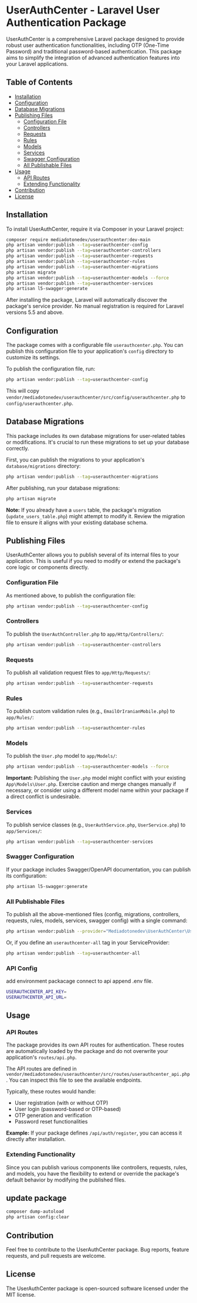 
# UserAuthCenter - Laravel User Authentication Package

UserAuthCenter is a comprehensive Laravel package designed to provide robust user authentication functionalities, including OTP (One-Time Password) and traditional password-based authentication. This package aims to simplify the integration of advanced authentication features into your Laravel applications.

## Table of Contents

-   [Installation](#installation)
-   [Configuration](#configuration)
-   [Database Migrations](#database-migrations)
-   [Publishing Files](#publishing-files)
    -   [Configuration File](#configuration-file)
    -   [Controllers](#controllers)
    -   [Requests](#requests)
    -   [Rules](#rules)
    -   [Models](#models)
    -   [Services](#services)
    -   [Swagger Configuration](#swagger-configuration)
    -   [All Publishable Files](#all-publishable-files)
-   [Usage](#usage)
    -   [API Routes](#api-routes)
    -   [Extending Functionality](#extending-functionality)
-   [Contribution](#contribution)
-   [License](#license)

## Installation

To install UserAuthCenter, require it via Composer in your Laravel project:

```bash
composer require mediadotonedev/userauthcenter:dev-main
php artisan vendor:publish --tag=userauthcenter-config
php artisan vendor:publish --tag=userauthcenter-controllers
php artisan vendor:publish --tag=userauthcenter-requests
php artisan vendor:publish --tag=userauthcenter-rules
php artisan vendor:publish --tag=userauthcenter-migrations
php artisan migrate
php artisan vendor:publish --tag=userauthcenter-models --force
php artisan vendor:publish --tag=userauthcenter-services
php artisan l5-swagger:generate
```

After installing the package, Laravel will automatically discover the package's service provider. No manual registration is required for Laravel versions 5.5 and above.

## Configuration

The package comes with a configurable file `userauthcenter.php`. You can publish this configuration file to your application's `config` directory to customize its settings.

To publish the configuration file, run:

```bash
php artisan vendor:publish --tag=userauthcenter-config
```

This will copy `vendor/mediadotonedev/userauthcenter/src/config/userauthcenter.php` to `config/userauthcenter.php`.

## Database Migrations

This package includes its own database migrations for user-related tables or modifications. It's crucial to run these migrations to set up your database correctly.

First, you can publish the migrations to your application's `database/migrations` directory:

```bash
php artisan vendor:publish --tag=userauthcenter-migrations
```

After publishing, run your database migrations:

```bash
php artisan migrate
```

**Note:** If you already have a `users` table, the package's migration (`update_users_table.php`) might attempt to modify it. Review the migration file to ensure it aligns with your existing database schema.

## Publishing Files

UserAuthCenter allows you to publish several of its internal files to your application. This is useful if you need to modify or extend the package's core logic or components directly.

### Configuration File

As mentioned above, to publish the configuration file:

```bash
php artisan vendor:publish --tag=userauthcenter-config
```

### Controllers

To publish the `UserAuthController.php` to `app/Http/Controllers/`:

```bash
php artisan vendor:publish --tag=userauthcenter-controllers
```

### Requests

To publish all validation request files to `app/Http/Requests/`:

```bash
php artisan vendor:publish --tag=userauthcenter-requests
```

### Rules

To publish custom validation rules (e.g., `EmailOrIranianMobile.php`) to `app/Rules/`:

```bash
php artisan vendor:publish --tag=userauthcenter-rules
```

### Models

To publish the `User.php` model to `app/Models/`:

```bash
php artisan vendor:publish --tag=userauthcenter-models --force
```

**Important:** Publishing the `User.php` model might conflict with your existing `App\Models\User.php`. Exercise caution and merge changes manually if necessary, or consider using a different model name within your package if a direct conflict is undesirable.

### Services

To publish service classes (e.g., `UserAuthService.php`, `UserService.php`) to `app/Services/`:

```bash
php artisan vendor:publish --tag=userauthcenter-services
```

### Swagger Configuration

If your package includes Swagger/OpenAPI documentation, you can publish its configuration:

```bash
php artisan l5-swagger:generate
```

### All Publishable Files

To publish all the above-mentioned files (config, migrations, controllers, requests, rules, models, services, swagger config) with a single command:

```bash
php artisan vendor:publish --provider="Mediadotonedev\UserAuthCenter\UserauthcenterServiceProvider"
```

Or, if you define an `userauthcenter-all` tag in your ServiceProvider:

```bash
php artisan vendor:publish --tag=userauthcenter-all
```

### API Config

add environment packacage connect to api  append .env file.

```bash
USERAUTHCENTER_API_KEY=
USERAUTHCENTER_API_URL=
```

## Usage

### API Routes

The package provides its own API routes for authentication. These routes are automatically loaded by the package and do not overwrite your application's `routes/api.php`.

The API routes are defined in `vendor/mediadotonedev/userauthcenter/src/routes/userauthcenter_api.php`. You can inspect this file to see the available endpoints.

Typically, these routes would handle:

- User registration (with or without OTP)
- User login (password-based or OTP-based)
- OTP generation and verification
- Password reset functionalities

**Example:** If your package defines `/api/auth/register`, you can access it directly after installation.

### Extending Functionality

Since you can publish various components like controllers, requests, rules, and models, you have the flexibility to extend or override the package's default behavior by modifying the published files.

## update package 
```bash
composer dump-autoload
php artisan config:clear
```

## Contribution

Feel free to contribute to the UserAuthCenter package. Bug reports, feature requests, and pull requests are welcome.

## License

The UserAuthCenter package is open-sourced software licensed under the MIT license.
